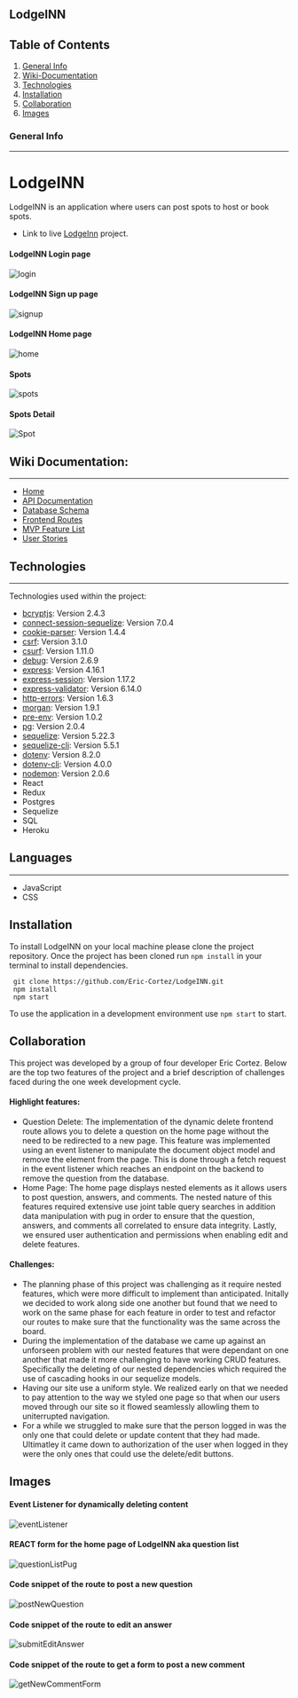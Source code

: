 ## LodgeINN
## Table of Contents 

1. [General Info](#general-info)
2. [Wiki-Documentation](#wiki-documentation)
3. [Technologies](#technologies)
4. [Installation](#installation)
5. [Collaboration](#collaboration)
6. [Images](#images)



### General Info 
***
# LodgeINN
LodgeINN is an application where users can post spots to host or book spots. 
* Link to live  [LodgeInn](https://lodgeinn.herokuapp.com/) project. 


#### LodgeINN Login page
![login](https://user-images.githubusercontent.com/80999718/149379610-05f80153-21d8-4c0a-aab6-70036eb28a18.png)


#### LodgeINN Sign up page
![signup](https://user-images.githubusercontent.com/80999718/149380404-17edea81-37c0-4ff7-b432-8ba723dfda8e.png)


#### LodgeINN Home page
![home](https://user-images.githubusercontent.com/80999718/149380341-a1773700-4a94-4610-a030-c416350e4525.png)



#### Spots 
![spots](https://user-images.githubusercontent.com/80999718/149380460-557b3a64-b0e1-47e6-ab52-736f9970d2d8.png)



#### Spots Detail 
![Spot](https://user-images.githubusercontent.com/80999718/149380252-6c67be40-8ffc-4a5c-a806-d6116ccac953.png)



## Wiki Documentation: 
***
* [Home](link)
* [API Documentation](link)
* [Database Schema](link)
* [Frontend Routes](link)
* [MVP Feature List](link)
* [User Stories](link)

## Technologies 
***
Technologies used within the project:
* [bcryptjs](https://www.npmjs.com/package/bcrypt): Version 2.4.3
* [connect-session-sequelize](https://www.npmjs.com/package/connect-session-sequelize): Version 7.0.4
*  [cookie-parser](https://www.npmjs.com/package/cookie-parser): Version 1.4.4
*  [csrf](https://www.npmjs.com/package/csrf): Version 3.1.0
*  [csurf](https://www.npmjs.com/package/csurf): Version 1.11.0
*  [debug](https://www.npmjs.com/package/debug): Version 2.6.9
*  [express](https://expressjs.com/en/4x/api.html#express): Version 4.16.1
*  [express-session](https://www.npmjs.com/package/express-session): Version 1.17.2
* [express-validator](https://express-validator.github.io/docs/): Version  6.14.0
* [http-errors](https://www.npmjs.com/package/http-errors): Version 1.6.3
* [morgan](https://www.npmjs.com/package/morgan): Version 1.9.1
* [pre-env](): Version 1.0.2
* [pg](https://www.npmjs.com/package/pg): Version 2.0.4
* [sequelize](https://sequelize.org/master/class/lib/sequelize.js~Sequelize.html): Version 5.22.3
* [sequelize-cli](https://sequelize.org/master/class/lib/sequelize.js~Sequelize.html): Version 5.5.1
* [dotenv](https://www.npmjs.com/package/dotenv): Version 8.2.0
* [dotenv-cli](https://www.npmjs.com/package/dotenv-cli): Version 4.0.0
* [nodemon](https://www.npmjs.com/package/nodemon): Version 2.0.6
* React
* Redux
* Postgres
* Sequelize
* SQL
* Heroku

## Languages 
***
* JavaScript
* CSS


## Installation 
To install LodgeINN on your local machine please clone the project repository. Once the project has been cloned run ```npm install``` in your terminal to install dependencies.
```
 git clone https://github.com/Eric-Cortez/LodgeINN.git
 npm install
 npm start
```

To use the application in a development environment use ```npm start``` to start. 


## Collaboration
  This project was developed by a group of four developer Eric Cortez. Below are the top two features of the project and a brief description of challenges faced during the one week development cycle. 
#### Highlight features: 
* Question Delete: The implementation of the dynamic delete frontend route allows you to delete a question on the home page without the need to be redirected to a new page. This feature was implemented using an event listener to manipulate the document object model and remove the element from the page. This is done through a fetch request in the event listener which reaches an endpoint on the backend to remove the question from the database. 
* Home Page: The home page displays nested elements as it allows users to post question, answers, and comments. The nested nature of this features required extensive use joint table query searches in addition data manipulation with pug in order to ensure that the question, answers, and comments all correlated to ensure data integrity.  Lastly, we ensured user authentication and permissions when enabling edit and delete features.  


#### Challenges:   
* The planning phase of this project was challenging as it require nested features, which were more difficult to implement than anticipated. Initally we decided to work along side one another but found that we need to work on the same phase for each feature in order to test and refactor our routes to make sure that the functionality was the same across the board. 
* During the implementation of the database we came up against an unforseen problem with our nested features that were dependant on one another that made it more challenging to have working CRUD features. Specifically the deleting of our nested dependencies which required the use of cascading hooks in our sequelize models. 
* Having our site use a uniform style. We realized early on that we needed to pay attention to the way we styled one page so that when our users moved through our site so it  flowed seamlessly allowling them to uniterrupted navigation. 
* For a while we struggled to make sure that the person logged in was the only one that could delete or update content that they had made. Ultimatley it came down to authorization of the user when logged in they were the only ones that could use the delete/edit buttons. 

## Images 
#### Event Listener for dynamically deleting content
![eventListener](link)


#### REACT form for the home page of LodgeINN aka question list
![questionListPug](link)


#### Code snippet of the route to post a new question 
![postNewQuestion](link)


#### Code snippet of the route to edit an answer
![submitEditAnswer](link)


#### Code snippet of the route to get a form to post a new comment
![getNewCommentForm](link.png)


